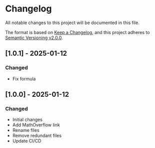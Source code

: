 # Changelog

All notable changes to this project will be documented in this file.

The format is based on [Keep a Changelog](https://keepachangelog.com/en/1.0.0/),
and this project adheres to [Semantic Versioning v2.0.0](https://semver.org/spec/v2.0.0.html).

## [1.0.1] - 2025-01-12

### Changed

- Fix formula

## [1.0.0] - 2025-01-12

### Changed

- Initial changes
- Add MathOverflow link
- Rename files
- Remove redundant files
- Update CI/CD
